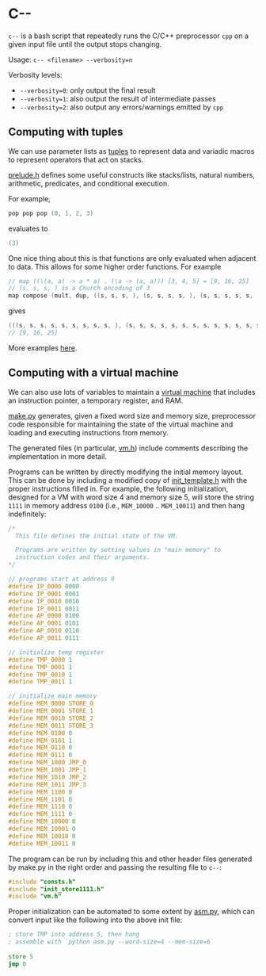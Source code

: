 # C--

`c--` is a bash script that repeatedly runs the C/C++ preprocessor `cpp` on a given
input file until the output stops changing.

Usage: `c-- <filename> --verbosity=n`

Verbosity levels:
* `--verbosity=0`: only output the final result
* `--verbosity=1`: also output the result of intermediate passes
* `--verbosity=2`: also output any errors/warnings emitted by `cpp`

## Computing with tuples

We can use parameter lists as [tuples](https://github.com/johnli0135/c--/blob/master/tuple/)
to represent data and variadic macros to represent operators that act on stacks.

[prelude.h](https://github.com/johnli0135/c--/blob/master/tuple/prelude.h) defines some useful constructs
like stacks/lists, natural numbers, arithmetic, predicates, and conditional execution.

For example,
```C
pop pop pop (0, 1, 2, 3)
```
evaluates to
```C
(3)
```

One nice thing about this is that functions are only evaluated when adjacent to data. This allows
for some higher order functions. For example
```C
// map ((\(a, a) -> a * a) . (\a -> (a, a))) [3, 4, 5] = [9, 16, 25]
// (s, s, s, ) is a Church encoding of 3
map compose (mult, dup, ((s, s, s, ), (s, s, s, s, ), (s, s, s, s, s, )))
```
gives
```C
(((s, s, s, s, s, s, s, s, s, ), (s, s, s, s, s, s, s, s, s, s, s, s, s, s, s, s, ), (s, s, s, s, s, s, s, s, s, s, s, s, s, s, s, s, s, s, s, s, s, s, s, s, s, )), )
// [9, 16, 25]
```

More examples [here](https://github.com/johnli0135/c--/blob/master/tuple/examples.cmm).

## Computing with a virtual machine

We can also use lots of variables to maintain a
[virtual machine](https://github.com/johnli0135/c--/blob/master/lowlevel/)
that includes an instruction pointer, a temporary register, and RAM.

[make.py](https://github.com/johnli0135/c--/blob/master/lowlevel/make.py) generates, given a fixed word size
and memory size, preprocessor code responsible for maintaining the state of the virtual machine and loading
and executing instructions from memory.

The generated files (in particular, [vm.h](https://github.com/johnli0135/c--/blob/master/lowlevel/vm.h)) include comments describing the implementation in more detail.

Programs can be written by directly modifying the initial memory layout. This can be done by including a modified
copy of [init_template.h](https://github.com/johnli0135/c--/blob/master/lowlevel/init_template.h) with the proper instructions
filled in. For example, the following initialization, designed for a VM with word size 4 and memory size 5,
will store the string `1111` in memory address `0100` (i.e., `MEM_10000` .. `MEM_10011`) and then hang indefinitely:

```C
/*
  This file defines the initial state of the VM.

  Programs are written by setting values in "main memory" to
  instruction codes and their arguments.
*/

// programs start at address 0
#define IP_0000 0000
#define IP_0001 0001
#define IP_0010 0010
#define IP_0011 0011
#define AP_0000 0100
#define AP_0001 0101
#define AP_0010 0110
#define AP_0011 0111

// initialize temp register
#define TMP_0000 1
#define TMP_0001 1
#define TMP_0010 1
#define TMP_0011 1

// initialize main memory
#define MEM_0000 STORE_0
#define MEM_0001 STORE_1
#define MEM_0010 STORE_2
#define MEM_0011 STORE_3
#define MEM_0100 0
#define MEM_0101 1
#define MEM_0110 0
#define MEM_0111 0
#define MEM_1000 JMP_0
#define MEM_1001 JMP_1
#define MEM_1010 JMP_2
#define MEM_1011 JMP_3
#define MEM_1100 0
#define MEM_1101 0
#define MEM_1110 0
#define MEM_1111 0
#define MEM_10000 0
#define MEM_10001 0
#define MEM_10010 0
#define MEM_10011 0
```

The program can be run by including this and other header files generated by make.py
in the right order and passing the resulting file to `c--`:

```C
#include "consts.h"
#include "init_store1111.h"
#include "vm.h"
```

Proper initialization can be automated to some extent by [asm.py](https://github.com/johnli0135/c--/blob/master/lowlevel/asm.py), which can convert input like the following into the above init file:

```asm
; store TMP into address 5, then hang
; assemble with `python asm.py --word-size=4 --mem-size=6`
    
store 5
jmp 0
```


